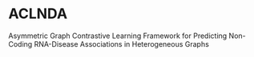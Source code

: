 # ACLNDA
Asymmetric Graph Contrastive Learning Framework for Predicting Non-Coding RNA-Disease Associations in Heterogeneous Graphs
